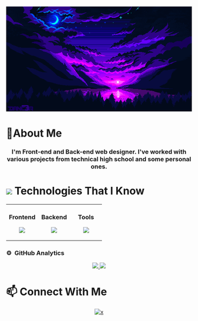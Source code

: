 ![Banner](https://raw.githubusercontent.com/aleecebeth/aleecebeth/main/banner1.gif)

# 📝About Me

<h3 align="center">I'm Front-end and Back-end web designer. I've worked with various projects from technical high school and some personal ones.</h3>

# <img align="center" src="https://media2.giphy.com/media/QssGEmpkyEOhBCb7e1/giphy.gif?cid=ecf05e47a0n3gi1bfqntqmob8g9aid1oyj2wr3ds3mg700bl&rid=giphy.gif" width ="35"/> Technologies That I Know

<table align="center"><tr><td valign="top" width="33%">

### <div align="center"> Frontend </div>

<p align="center">
<img src="https://skillicons.dev/icons?i=react,js,html,css,bootstrap"/>
</p>

</td><td valign="top" width="33%">

### <div align="center"> Backend </div>

<p align="center">
<img src="https://skillicons.dev/icons?i=nodejs,php,python,java" />
</p>

</td><td valign="top" width="33%">

### <div align="center"> Tools </div>

<p align="center">
<img src="https://skillicons.dev/icons?i=github,git,netlify,figma,ps,vscode&theme=light&perline=4" />
</p>

</td></tr></table>

### ⚙️ &nbsp;GitHub Analytics

<p align="center">
<a href="https://github.com/Aleecebeth">
  <img height="180em" src="https://github-readme-stats-eight-theta.vercel.app/api?username=Aleecebeth&show_icons=true&theme=algolia&include_all_commits=true&count_private=true"/>
  <img height="180em" src="https://github-readme-stats-eight-theta.vercel.app/api/top-langs/?username=Aleecebeth&layout=compact&langs_count=8&theme=algolia"/>
</a>
</p>

# 📫 Connect With Me

<div align="center"> 
<a href="https://twitter.com/AleeceDev" target="_blank">
<img src=https://img.shields.io/badge/twitter-%2324292e.svg?&style=for-the-badge&logo=x&logoColor=white alt=x style="margin-bottom: 5px;" />
</a>   
</div>
